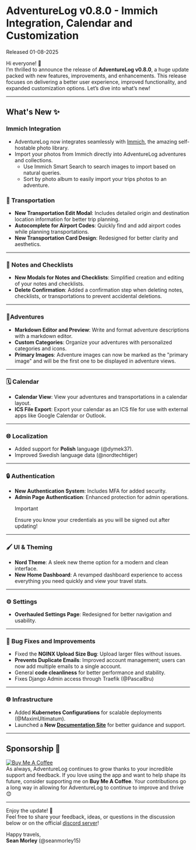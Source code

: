 # AdventureLog v0.8.0 - Immich Integration, Calendar and Customization

Released 01-08-2025

Hi everyone! 🚀  
I’m thrilled to announce the release of **AdventureLog v0.8.0**, a huge update packed with new features, improvements, and enhancements. This release focuses on delivering a better user experience, improved functionality, and expanded customization options. Let’s dive into what’s new!

---

## What's New ✨

### Immich Integration

- AdventureLog now integrates seamlessly with [Immich](https://github.com/immich-app), the amazing self-hostable photo library.
- Import your photos from Immich directly into AdventureLog adventures and collections.
  - Use Immich Smart Search to search images to import based on natural queries.
  - Sort by photo album to easily import your trips photos to an adventure.

### 🚗 Transportation

- **New Transportation Edit Modal**: Includes detailed origin and destination location information for better trip planning.
- **Autocomplete for Airport Codes**: Quickly find and add airport codes while planning transportations.
- **New Transportation Card Design**: Redesigned for better clarity and aesthetics.

---

### 📝 Notes and Checklists

- **New Modals for Notes and Checklists**: Simplified creation and editing of your notes and checklists.
- **Delete Confirmation**: Added a confirmation step when deleting notes, checklists, or transportations to prevent accidental deletions.

---

### 📍Adventures

- **Markdown Editor and Preview**: Write and format adventure descriptions with a markdown editor.
- **Custom Categories**: Organize your adventures with personalized categories and icons.
- **Primary Images**: Adventure images can now be marked as the "primary image" and will be the first one to be displayed in adventure views.

---

### 🗓️ Calendar

- **Calendar View**: View your adventures and transportations in a calendar layout.
- **ICS File Export**: Export your calendar as an ICS file for use with external apps like Google Calendar or Outlook.

---

### 🌐 Localization

- Added support for **Polish** language (@dymek37).
- Improved Swedish language data (@nordtechtiger)

---

### 🔒 Authentication

- **New Authentication System**: Includes MFA for added security.
- **Admin Page Authentication**: Enhanced protection for admin operations.
  > [!IMPORTANT]  
  > Ensure you know your credentials as you will be signed out after updating!

---

### 🖌️ UI & Theming

- **Nord Theme**: A sleek new theme option for a modern and clean interface.
- **New Home Dashboard**: A revamped dashboard experience to access everything you need quickly and view your travel stats.

---

### ⚙️ Settings

- **Overhauled Settings Page**: Redesigned for better navigation and usability.

---

### 🐛 Bug Fixes and Improvements

- Fixed the **NGINX Upload Size Bug**: Upload larger files without issues.
- **Prevents Duplicate Emails**: Improved account management; users can now add multiple emails to a single account.
- General **code cleanliness** for better performance and stability.
- Fixes Django Admin access through Traefik (@PascalBru)

---

### 🌐 Infrastructure

- Added **Kubernetes Configurations** for scalable deployments (@MaximUltimatum).
- Launched a **New [Documentation Site](https://adventurelog.app)** for better guidance and support.

---

## Sponsorship 💖

[![Buy Me A Coffee](https://www.buymeacoffee.com/assets/img/custom_images/orange_img.png)](https://www.buymeacoffee.com/seanmorley15)  
As always, AdventureLog continues to grow thanks to your incredible support and feedback. If you love using the app and want to help shape its future, consider supporting me on **Buy Me A Coffee**. Your contributions go a long way in allowing for AdventureLog to continue to improve and thrive 😊

---

Enjoy the update! 🎉  
Feel free to share your feedback, ideas, or questions in the discussion below or on the official [discord server](https://discord.gg/wRbQ9Egr8C)!

Happy travels,  
**Sean Morley** (@seanmorley15)
